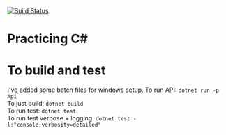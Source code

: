 [![Build Status](https://travis-ci.com/deanagan/practice-csharp.svg?branch=master)](https://travis-ci.com/github/deanagan/practice-csharp)
# Practicing C#

# To build and test
I've added some batch files for windows setup.
To run API: `dotnet run -p Api` <br>
To just build: `dotnet build` <br>
To run test: `dotnet test` <br>
To run test verbose + logging: `dotnet test -l:"console;verbosity=detailed"`